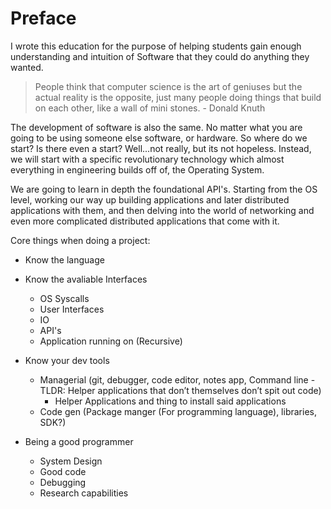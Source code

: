 # Preface
I wrote this education for the purpose of helping students gain enough understanding and intuition of Software that they could do anything they wanted. 

> People think that computer science is the art of geniuses but the actual reality is the opposite, just many people doing things that build on each other, like a wall of mini stones.  - Donald Knuth

The development of software is also the same. No matter what you are going to be using someone else software, or hardware. So where do we start? Is there even a start? Well...not really, but its not hopeless. Instead, we will start with a specific revolutionary technology which almost everything in engineering builds off of, the Operating System. 

We are going to learn in depth the foundational API's. Starting from the OS level, working our way up building applications and later distributed applications with them, and then delving into the world of networking and even more complicated distributed applications that come with it.

Core things when doing a project:
* Know the language
* Know the avaliable Interfaces
    * OS Syscalls
    * User Interfaces
    * IO
    * API's
    * Application running on (Recursive)
* Know your dev tools 
    * Managerial (git, debugger, code editor, notes app, Command line - TLDR: Helper applications that don’t themselves don’t spit out code)
        * Helper Applications and thing to install said applications
    * Code gen (Package manger (For programming language), libraries, SDK?)

* Being a good programmer
    * System Design
    * Good code
    * Debugging
    * Research capabilities

